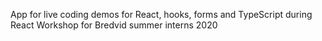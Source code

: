 App for live coding demos for React, hooks, forms and TypeScript during React Workshop for Bredvid summer interns 2020 
